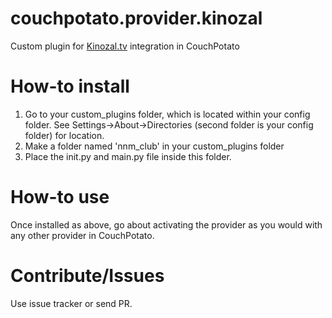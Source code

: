 # couchpotato.provider.kinozal
Custom plugin for [Kinozal.tv](http://kinozal.tv) integration in CouchPotato

# How-to install

1. Go to your custom_plugins folder, which is located within your config folder. See Settings->About->Directories (second folder is your config folder) for location.
2. Make a folder named 'nnm_club' in your custom_plugins folder
3. Place the init.py and main.py file inside this folder.

# How-to use

Once installed as above, go about activating the provider as you would with any other provider in CouchPotato.

# Contribute/Issues

Use issue tracker or send PR.
